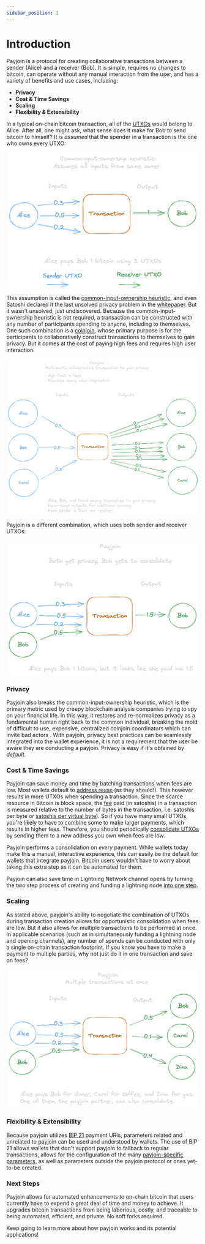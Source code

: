 ```yaml
---
sidebar_position: 1
---
```


# Introduction

Payjoin is a protocol for creating collaborative transactions between a sender (Alice) and a receiver (Bob). It is simple, requires no changes to bitcoin, can operate without any manual interaction from the user, and has a variety of benefits and use cases, including:

- **Privacy**
- **Cost & Time Savings**
- **Scaling**
- **Flexibility & Extensibility**

In a typical on-chain bitcoin transaction, all of the [UTXOs](https://unchained.com/blog/what-is-a-utxo-bitcoin/) would belong to Alice. After all, one might ask, what sense does it make for Bob to send bitcoin to himself? It is _assumed_ that the spender in a transaction is the one who owns every UTXO:

![Assumed Transaction](./img/regular.png)

This assumption is called the [common-input-ownership heuristic](<[todo](https://en.bitcoin.it/wiki/Common-input-ownership_heuristic)>), and even Satoshi declared it the last unsolved privacy problem in the [whitepaper](https://bitcoin.org/bitcoin.pdf). But it wasn't unsolved, just undiscovered. Because the common-input-ownership heuristic is not required, a transaction can be constructed with any number of participants spending to anyone, including to themselves. One such combination is a [coinjoin](https://en.bitcoin.it/wiki/CoinJoin), whose primary purpose is for the participants to collaboratively construct transactions to themselves to gain privacy. But it comes at the cost of paying high fees and requires high user interaction.

![Coinjoin](./img/coinjoin.png)

Payjoin is a different combination, which uses both sender and receiver UTXOs:

![Payjoin](./img/payjoin.png)

### Privacy

Payjoin also breaks the common-input-ownership heuristic, which is the primary metric used by creepy blockchain analysis companies trying to spy on your financial life. In this way, it restores and re-normalizes privacy as a fundamental human right back to the common individual, breaking the mold of difficult to use, expensive, centralized coinjoin coordinators which can invite bad actors <!-- include this last part??? -->. With payjoin, privacy best practices can be seamlessly integrated into the wallet experience, it is not a requirement that the user be aware they are conducting a payjoin. Privacy is easy if it's obtained by _default_.

### Cost & Time Savings

Payjoin can save money and time by batching transactions when fees are low. Most wallets default to [address reuse](https://en.bitcoin.it/wiki/Address_reuse) (as they should!). This however results in more UTXOs when spending a transaction. Since the scarce resource in Bitcoin is block space, the [fee](https://unchained.com/blog/bitcoin-transaction-fees/) paid (in satoshis) in a transaction is measured relative to the number of bytes in the transaction, i.e. satoshis per byte or [satoshis per virtual byte](https://bitcoin.stackexchange.com/questions/89385/is-there-a-difference-between-bytes-and-virtual-bytes-vbytes)). So if you have many small UTXOs, you're likely to have to combine some to make larger payments, which results in higher fees. Therefore, you should periodically [consolidate UTXOs](https://unchained.com/blog/too-many-bitcoin-utxos/) by sending them to a new address you own when fees are low.

Payjoin performs a consolidation on _every_ payment. While wallets today make this a manual, interactive experience, this can easily be the default for wallets that integrate payjoin. Bitcoin users wouldn't have to worry about taking this extra step as it can be automated for them.

Payjoin can also save time in Lightning Network channel opens by turning the two step process of creating and funding a lightning node [into one step](https://username.net/articles/bitcoin/payjoin#:~:text=Lightning%20and%20Payjoin%3A%20A%20Perfect%20Match).

### Scaling

As stated above, payjoin's ability to negotiate the combination of UTXOs during transaction creation allows for opportunistic consolidation when fees are low. But it also allows for multiple transactions to be performed at once. In applicable scenarios (such as in simultaneously funding a lightning node and opening channels), any number of spends can be conducted with only a single on-chain transaction footprint. If you know you have to make a payment to multiple parties, why not just do it in one transaction and save on fees?

![Multiple](./img/multiple.png)

### Flexibility & Extensibility

Because payjoin utilizes [BIP 21](https://bitcoinqr.dev/) payment URIs, parameters related and unrelated to payjoin can be used and understood by wallets. The use of BIP 21 allows wallets that don't support payjoin to fallback to regular transactions, allows for the configuration of the many [payjoin-specific parameters](https://github.com/bitcoin/bips/blob/master/bip-0078.mediawiki#bip21-payjoin-parameters), as well as parameters outside the payjoin protocol or ones yet-to-be created.

### Next Steps

Payjoin allows for automated enhancements to on-chain bitcoin that users currently have to expend a great deal of time and money to achieve. It upgrades bitcoin transactions from being laborious, costly, and traceable to being automated, efficient, and private. No soft forks required.

Keep going to learn more about how payjoin works and its potential applications!
